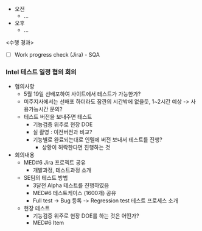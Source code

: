 - 오전
	- ...
- 오후
	- ...

<수행 경과>
- [ ] Work progress check (Jira) - SQA

### Intel 테스트 일정 협의 회의
- 협의사항
	- 5월 19일 선배포하여 사이트에서 테스트가 가능한가?
	- 미주지사에서는 선배포 하더라도 잠깐의 시간밖에 없을듯, 1~2시간 예상 -> 사용가능시간 문의?
	- 테스트 버전을 보내주면 테스트
		- 기능검증 위주로 현장 DOE
		- 실 촬영 : 이전버전과 비교?
		- 기능별로 완료되는대로 인텔에 버전 보내서 테스트를 진행?
			- 상황이 허락한다면 진행하는 것
- 회의내용
	- MED#6 Jira 프로젝트 공유
		- 개발과정, 테스트과정 소개
	- SE팀의 테스트 방법
		- 3달전 Alpha 테스트를 진행하였음
		- MED#6 테스트케이스 (1600개) 공유
		- Full test -> Bug 등록 -> Regression test 테스트 프로세스 소개
	- 현장 테스트
		- 기능검증 위주로 현장 DOE를 하는 것은 어떤가?
		- MED#6 Item 